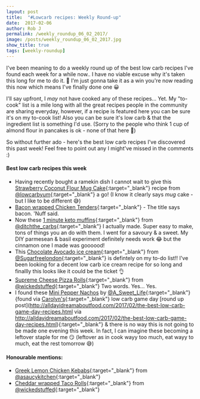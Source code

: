```yaml
---
layout: post
title:  "#Lowcarb recipes: Weekly Round-up"
date:  2017-02-06
author: Rob J
permalink: /weekly_roundup_06_02_2017/
image: /posts/weekly_roundup_06_02_2017.jpg
show_title: true
tags: [weekly-roundup]
---
```

I've been meaning to do a weekly round up of the best low carb recipes I've found each week for a while now.. I have no viable excuse why it's taken this long for me to do it. 🙈  I'm just gonna take it as a win you're now reading this now which means I've finally done one 😀

I'll say upfront, I _may_ not have cooked any of these recipes... Yet.  My "to-cook" list is a mile long with all the great recipes people in the community are sharing everyday, however, if a recipe is featured here you can be sure it's on my to-cook list!  Also you can be sure it's low carb & that the ingredient list is something I'd use.  (Sorry to the people who think 1 cup of almond flour in pancakes is ok - none of that here 🙈)

So without further ado - here's the best low carb recipes I've discovered this past week!  Feel free to point out any I might've missed in the comments :)

#### Best low carb recipes this week
* Having recently bought a ramekin dish I cannot wait to give this  [Strawberry Coconut Flour Mug Cake](http://lowcarbyum.com/strawberry-coconut-flour-mug-cake-paleo/){:target="_blank"} recipe from [@lowcarbyum](https://twitter.com/lowcarbyum){:target="_blank"} a go!  (I know it clearly says _mug_ cake - but I like to be different 😅)
* [Bacon wrapped Chicken Tenders](http://lowcarbyum.com/oven-baked-bacon-wrapped-chicken-tenders/){:target="_blank"} - The title says bacon.  'Nuff said.
* Now these [1 minute keto muffins](http://www.ditchthecarbs.com/2017/01/25/1-minute-keto-muffins/){:target="_blank"} from [@ditchthe_carbs](https://twitter.com/ditchthe_carbs){:target="_blank"} I actually made.  Super easy to make, tons of things you an do with them.  I went for a savoury & a sweet.  My DIY parmesean & basil experiment definitely needs work 😂  but the cinnamon one I made was goooood!
* This [Chocolate Avocado ice cream](http://sugarfreelondoner.com/low-carb-chocolate-avocado-ice-cream/){:target="_blank"} from [@Sugarfreelondon](https://twitter.com/Sugarfreelondon){:target="_blank"} is defintely on my to-do list!!  I've been looking for a decent low carb ice cream recipe for so long and finallly this looks like it could be the ticket 👌
* [Supreme Cheese Pizza Rolls](http://www.wickedstuffed.com/keto-recipes/supreme-cheese-pizza-rolls-keto-low-carb/){:target="_blank"} from [@wickedstuffed](https://twitter.com/wickedstuffed){:target="_blank"}  Two words.  Yes...  Yes.
* I found these [Mini Pepper Nachos](https://asweetlife.org/mini-pepper-nachos/) by [@A_Sweet_Life](https://twitter.com/A_Sweet_Life){:target="_blank"} {found via [Carolyn's](http://twitter.com/dreamaboutfood){:target="_blank"} low carb game day  [round up post](http://alldayidreamaboutfood.com/2017/02/the-best-low-carb-game-day-recipes.html via http://alldayidreamaboutfood.com/2017/02/the-best-low-carb-game-day-recipes.html){:target="_blank"} & there is no way this is not going to be made one evening this week.  In fact, I can imagine these becoming a leftover staple for me 😏   (leftover as in cook wayy too much, eat wayy to much, eat the rest tomorrow 😅)

#### Honourable mentions:
* [Greek Lemon Chicken Kebabs](http://www.asaucykitchen.com/greek-lemon-chicken-kebabs/){:target="_blank"} from [@asaucykitchen](https://twitter.com/asaucykitchen){:target="_blank"}
* [Cheddar wrapped Taco Rolls](http://www.wickedstuffed.com/keto-recipes/cheddar-wrapped-taco-rolls-keto-grain-free/){:target="_blank"} from [@wickedstuffed](https://twitter.com/wickedstuffed){:target="_blank"}
